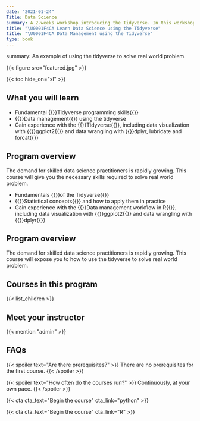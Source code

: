 ```yaml
---
date: "2021-01-24"
Title: Data Science
summary: A 2-weeks workshop introducing the Tidyverse. In this workshop, you will learn how to read data with readr, readxl and haven, how to tidy and transform data with Tidyr, dplyr, lubridate and forcats, and how to produce high quality visualization with ggplot2. You will also learn how to build model with broom and tidymodel and then how to produce report with rmarkdown.
title: "\U0001F4CA Learn Data Science using the Tidyverse"
title: "\U0001F4CA Data Management using the Tidyverse"
type: book
---
```


summary: An example of using the tidyverse to solve real world problem.

{{< figure src="featured.jpg" >}}

{{< toc hide_on="xl" >}}

## What you will learn


- Fundamental {{<hl>}}Tidyverse programming skills{{</hl>}}
- {{<hl>}}Data management{{</hl>}} using the tidyverse
- Gain experience with the {{<hl>}}Tidyverse{{</hl>}}, including data visualization with {{<hl>}}ggplot2{{</hl>}} and data wrangling with {{<hl>}}dplyr, lubridate and forcat{{</hl>}}

## Program overview

The demand for skilled data science practitioners is rapidly growing. This course will give you the necessary skills required to solve real world problem. 

- Fundamentals {{<hl>}}of the Tidyverse{{</hl>}}
- {{<hl>}}Statistical concepts{{</hl>}} and how to apply them in practice
- Gain experience with the {{<hl>}}Data management workflow in R{{</hl>}}, including data visualization with {{<hl>}}ggplot2{{</hl>}} and data wrangling with {{<hl>}}dplyr{{</hl>}}

## Program overview

The demand for skilled data science practitioners is rapidly growing. This course will expose you to how to use the tidyverse to solve real world problem.


## Courses in this program

{{< list_children >}}

## Meet your instructor

{{< mention "admin" >}}

## FAQs

{{< spoiler text="Are there prerequisites?" >}}
There are no prerequisites for the first course.
{{< /spoiler >}}

{{< spoiler text="How often do the courses run?" >}}
Continuously, at your own pace.
{{< /spoiler >}}


{{< cta cta_text="Begin the course" cta_link="python" >}}

<style type="text/css">

h1.title {
  font-size: 12px;
  color: Dark;
  text-align: centre;
}

<style>
body{
text-align: justify}
</style>


{{< cta cta_text="Begin the course" cta_link="R" >}}

